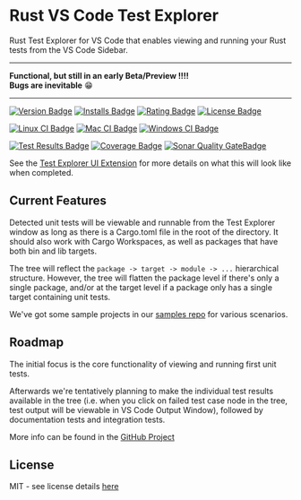 # Rust VS Code Test Explorer
Rust Test Explorer for VS Code that enables viewing and running your Rust tests from the VS Code Sidebar. 

***************************************
**Functional, but still in an early Beta/Preview !!!!**  
**Bugs are inevitable** 😁
***************************************

[![Version Badge][version-badge]][ext-url]
[![Installs Badge][installs-badge]][ext-url]
[![Rating Badge][rating-badge]][ext-url]
[![License Badge][license-badge]][license-url]  

[![Linux CI Badge][linux-ci-badge]][linux-ci-url]
[![Mac CI Badge][mac-ci-badge]][mac-ci-url]
[![Windows CI Badge][windows-ci-badge]][windows-ci-url]  

[![Test Results Badge][tests-badge]][tests-url]
[![Coverage Badge][coverage-badge]][coverage-url]
[![Sonar Quality GateBadge][quality-gate-badge]][sonar-project-url]

See the [Test Explorer UI Extension](https://marketplace.visualstudio.com/items?itemName=hbenl.vscode-test-explorer) for more details on what this will look like when completed.

## Current Features
Detected unit tests will be viewable and runnable from the Test Explorer window as long as there is a Cargo.toml file in the root of the directory. It should also work with Cargo Workspaces, as well as packages that have both bin and lib targets. 

The tree will reflect the `package -> target -> module -> ...` hierarchical structure. However, the tree will flatten the package level if there's only a single package, and/or at the target level if a package only has a single target containing unit tests. 

We've got some sample projects in our [samples repo](https://github.com/swellaby/rust-test-samples) for various scenarios.

## Roadmap
The initial focus is the core functionality of viewing and running first unit tests.

Afterwards we're tentatively planning to make the individual test results available in the tree (i.e. when you click on failed test case node in the tree, test output will be viewable in VS Code Output Window), followed by documentation tests and integration tests.

More info can be found in the [GitHub Project](https://github.com/swellaby/vscode-rust-test-adapter/projects/1)

## License
MIT - see license details [here][license-url] 


[installs-badge]: https://img.shields.io/vscode-marketplace/i/swellaby.vscode-rust-test-adapter.svg?style=flat-square
[version-badge]: https://img.shields.io/vscode-marketplace/v/swellaby.vscode-rust-test-adapter.svg?style=flat-square&label=marketplace
[rating-badge]: https://img.shields.io/vscode-marketplace/r/swellaby.vscode-rust-test-adapter.svg?style=flat-square
[ext-url]: https://marketplace.visualstudio.com/items?itemName=swellaby.vscode-rust-test-adapter
[license-url]: https://github.com/swellaby/vscode-rust-test-adapter/blob/master/LICENSE
[license-badge]: https://img.shields.io/github/license/swellaby/vscode-rust-test-adapter?style=flat-square&color=blue
[linux-ci-badge]: https://img.shields.io/azure-devops/build/swellaby/opensource/69/master?label=linux%20build&style=flat-square
[linux-ci-url]: https://dev.azure.com/swellaby/OpenSource/_build/latest?definitionId=69
[mac-ci-badge]: https://img.shields.io/azure-devops/build/swellaby/opensource/98/master?label=mac%20build&style=flat-square
[mac-ci-url]: https://dev.azure.com/swellaby/OpenSource/_build/latest?definitionId=98
[windows-ci-badge]: https://img.shields.io/azure-devops/build/swellaby/opensource/99/master?label=windows%20build&style=flat-square
[windows-ci-url]: https://dev.azure.com/swellaby/OpenSource/_build/latest?definitionId=99
[coverage-badge]: https://img.shields.io/azure-devops/coverage/swellaby/opensource/98/master?style=flat-square
[coverage-url]: https://codecov.io/gh/swellaby/vscode-rust-test-adapter
[tests-badge]: https://img.shields.io/azure-devops/tests/swellaby/opensource/98/master?label=unit%20tests&style=flat-square
[tests-url]: https://dev.azure.com/swellaby/OpenSource/_build/latest?definitionId=98&view=ms.vss-test-web.build-test-results-tab
[quality-gate-badge]: https://img.shields.io/sonar/quality_gate/swellaby:vscode-rust-test-adapter?server=https%3A%2F%2Fsonarcloud.io&style=flat-square
[sonar-project-url]: https://sonarcloud.io/dashboard?id=swellaby%3Avscode-rust-test-adapter
